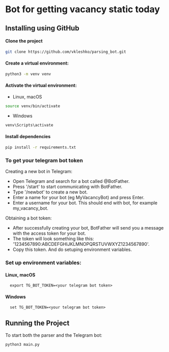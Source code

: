 #  Bot for getting vacancy static today 

## Installing using GitHub
#### Clone the project

```bash
git clone https://github.com/vkleshko/parsing_bot.git
```

#### Create a virtual environment:

```bash
python3 -m venv venv
```
#### Activate the virtual environment:

- Linux, macOS
```bash
source venv/bin/activate
```

- Windows
```bash
venv\Scripts\activate
```

#### Install dependencies

```bash
pip install -r requirements.txt
```

### To get your telegram bot token

Creating a new bot in Telegram:
- Open Telegram and search for a bot called @BotFather.
- Press '/start' to start communicating with BotFather.
- Type '/newbot' to create a new bot.
- Enter a name for your bot (eg MyVacancyBot) and press Enter.
- Enter a username for your bot. This should end with bot, for example my_vacancy_bot.

Obtaining a bot token:
- After successfully creating your bot, BotFather will send you a message with the access token for your bot.
- The token will look something like this: '1234567890:ABCDEFGHIJKLMNOPQRSTUVWXYZ1234567890'.
- Copy this token. And do setuping environment variables.

### Set up environment variables:
#### Linux, macOS
```
  export TG_BOT_TOKEN=<your telegram bot token>
```
#### Windows
```
  set TG_BOT_TOKEN=<your telegram bot token>
```

## Running the Project

To start both the parser and the Telegram bot:

```
python3 main.py
```

